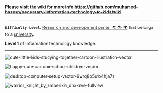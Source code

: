 #### Please visit the wiki for more info https://github.com/muhamed-hassan/necessary-information-technology-to-kids/wiki

***

**`Difficulty Level`**: [Research and development center 🌏 🌎 🌍](https://en.wikipedia.org/wiki/Research_and_development) that belongs to a [university](https://en.wikipedia.org/wiki/University).

**Level 1** of information technology knowledge.

***

![cute-little-kids-studying-together-cartoon-illustration-vector](https://github.com/muhamed-hassan/necessary-information-technology-to-kids/assets/17825804/f4a98afe-4228-4295-af51-38e546427327)

![happy-cute-cartoon-school-children-vector](https://github.com/muhamed-hassan/necessary-information-technology-to-kids/assets/17825804/511e3ce6-9c86-4f05-8d81-d69be50a48c0)

![desktop-computer-setup-vector-9wrq8o5utb4hja7z](https://github.com/muhamed-hassan/necessary-information-technology-to-kids/assets/17825804/cf7333c5-a468-417f-9695-7d9194ea7261)

![warrior_knight_by_emberixia_dhxknve-fullview](https://github.com/user-attachments/assets/7e40ff73-e636-4b28-862f-64f04ad8f276)
